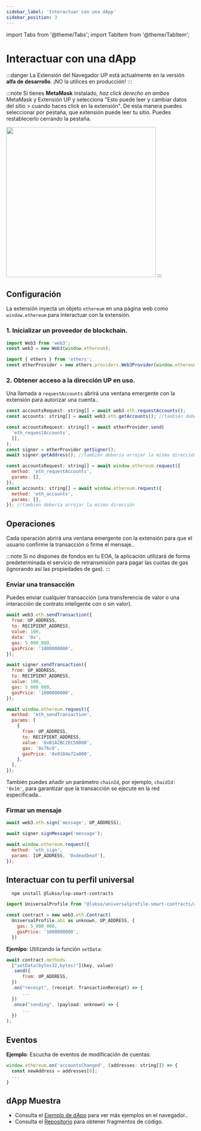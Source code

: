 ```yaml
---
sidebar_label: 'Interactuar con una dApp'
sidebar_position: 3
---
```


import Tabs from '@theme/Tabs';
import TabItem from '@theme/TabItem';

# Interactuar con una dApp

:::danger
La Extensión del Navegador UP está actualmente en la versión **alfa de desarrollo**. ¡NO la utilices en producción!
:::

:::note
Si tienes **MetaMask** instalado, *haz click derecho en ambos* MetaMask y Extensión UP y selecciona "Esto puede leer y cambiar datos del sitio > cuando haces click en la extensión". De esta manera puedes seleccionar por pestaña, que extensión puede leer tu sitio. Puedes restablecerlo cerrando la pestaña.

<img width="400" src="https://user-images.githubusercontent.com/232662/192822200-392b19f1-321b-4a59-928a-f71876bec6f3.png" />
:::



## Configuración

La extensión inyecta un objeto `ethereum` en una página web como `window.ethereum` para interactuar con la extensión.

### 1. Inicializar un proveedor de blockchain.

<Tabs>
  <TabItem value="web3" label="web3">

```js
import Web3 from 'web3';
const web3 = new Web3(window.ethereum);
```

  </TabItem>
  <TabItem value="etherjs" label="etherjs">

```js
import { ethers } from 'ethers';
const etherProvider = new ethers.providers.Web3Provider(window.ethereum);
```

  </TabItem>
</Tabs>

### 2. Obtener acceso a la dirección UP en uso.

Una llamada a `requestAccounts` abrirá una ventana emergente con la extensión para autorizar una cuenta..

<Tabs>
  <TabItem value="web3" label="web3">

```js
const accountsRequest: string[] = await web3.eth.requestAccounts();
const accounts: string[] = await web3.eth.getAccounts(); //también debería arrojar la misma dirección
```

  </TabItem>
  <TabItem value="etherjs" label="etherjs">

```js
const accountsRequest: string[] = await etherProvider.send(
  'eth_requestAccounts',
  [],
);
const signer = etherProvider.getSigner();
await signer.getAddress(); //también debería arrojar la misma dirección
```

  </TabItem>
  <TabItem value="raw" label="raw">

```js
const accountsRequest: string[] = await window.ethereum.request({
  method: 'eth_requestAccounts',
  params: [],
});
const accounts: string[] = await window.ethereum.request({
  method: 'eth_accounts',
  params: [],
}); //también debería arrojar la misma dirección
```

  </TabItem>
</Tabs>

## Operaciones

Cada operación abrirá una ventana emergente con la extensión para que el usuario confirme la transacción o firme el mensaje..

:::note
Si no dispones de fondos en tu EOA, la aplicación utilizará de forma predeterminada el servicio de retransmisión para pagar las cuotas de gas (ignorando así las propiedades de gas).
:::

### Enviar una transacción

Puedes enviar cualquier transacción (una transferencia de valor o una interacción de contrato inteligente con o sin valor).

<Tabs>
  <TabItem value="web3" label="web3">

```js
await web3.eth.sendTransaction({
  from: UP_ADDRESS,
  to: RECIPIENT_ADDRESS,
  value: 100,
  data: '0x',
  gas: 5_000_000,
  gasPrice: '1000000000',
});
```

  </TabItem>
  <TabItem value="etherjs" label="etherjs">

```js
await signer.sendTransaction({
  from: UP_ADDRESS,
  to: RECIPIENT_ADDRESS,
  value: 100,
  gas: 5_000_000,
  gasPrice: '1000000000',
});
```

  </TabItem>
  <TabItem value="raw" label="raw">

```js
await window.ethereum.request({
  method: 'eth_sendTransaction',
  params: [
    {
      from: UP_ADDRESS,
      to: RECIPIENT_ADDRESS,
      value: '0xB1A2BC2EC50000',
      gas: '0x76c0',
      gasPrice: '0x9184e72a000',
    },
  ],
});
```

  </TabItem>
</Tabs>

También puedes añadir un parámetro `chainId`, por ejemplo, `chaidId: '0x16'`, para garantizar que la transacción se ejecute en la red especificada..

### Firmar un mensaje

<Tabs>
  <TabItem value="web3" label="web3">

```js
await web3.eth.sign('message', UP_ADDRESS);
```

  </TabItem>
  <TabItem value="etherjs" label="etherjs">

```js
await signer.signMessage('message');
```

  </TabItem>
  <TabItem value="raw" label="raw">

```js
await window.ethereum.request({
  method: 'eth_sign',
  params: [UP_ADDRESS, '0xdeadbeaf'],
});
```

  </TabItem>
</Tabs>

## Interactuar con tu perfil universal

```shell
  npm install @lukso/lsp-smart-contracts
```

```js
import UniversalProfile from "@lukso/universalprofile-smart-contracts/artifacts/UniversalProfile.json";

const contract = new web3.eth.Contract(
  UniversalProfile.abi as unknown, UP_ADDRESS, {
    gas: 5_000_000,
    gasPrice: '1000000000',
  })
```

**Ejemlpo**: Utilizando la función `setData`:

```js
await contract.methods
  ["setData(bytes32,bytes)"](key, value)
  .send({
      from: UP_ADDRESS,
  })
  .on("receipt", (receipt: TransactionReceipt) => {
      ...
  })
  .once("sending", (payload: unknown) => {
      ...
  })
);
```

## Eventos

**Ejemplo**: Escucha de eventos de modificación de cuentas:

<Tabs>
  <TabItem value="web3" label="web3">

```js
window.ethereum.on('accountsChanged', (addresses: string[]) => {
  const newAddress = addresses[0];
  ...
}
```

  </TabItem>
</Tabs>

## dApp Muestra

- Consulta el [Ejemplo de dApp](https://up-sample-web-app.staging.lukso.dev/) para ver más ejemplos en el navegador..
- Consulta el [Repositorio](https://github.com/lukso-network/universalprofile-sample-web-app) para obtener fragmentos de código.